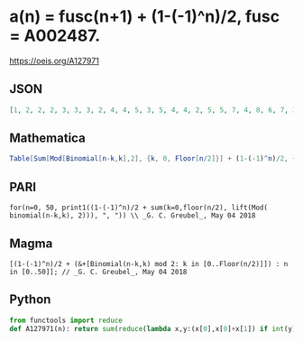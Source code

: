 # a\(n\) \= fusc\(n\+1\) \+ \(1\-\(\-1\)^n\)/2, fusc \= A002487\.
https://oeis.org/A127971
## JSON
```JSON
[1, 2, 2, 2, 3, 3, 3, 2, 4, 4, 5, 3, 5, 4, 4, 2, 5, 5, 7, 4, 8, 6, 7, 3, 7, 6, 8, 4, 7, 5, 5, 2, 6, 6, 9, 5, 11, 8, 10, 4, 11, 9, 13, 6, 12, 8, 9, 3, 9, 8, 12, 6, 13, 9, 11, 4, 10, 8, 11, 5, 9, 6, 6, 2, 7, 7, 11, 6, 14, 10, 13, 5, 15, 12, 18, 8, 17, 11, 13, 4]
```
## Mathematica
```Mathematica
Table[Sum[Mod[Binomial[n-k,k],2], {k, 0, Floor[n/2]}] + (1-(-1)^n)/2, {n, 0, 50}] (* _G. C. Greubel_, May 04 2018 *)
```
## PARI
```PARI
for(n=0, 50, print1((1-(-1)^n)/2 + sum(k=0,floor(n/2), lift(Mod( binomial(n-k,k), 2))), ", ")) \\ _G. C. Greubel_, May 04 2018
```
## Magma
```Magma
[(1-(-1)^n)/2 + (&+[Binomial(n-k,k) mod 2: k in [0..Floor(n/2)]]) : n in [0..50]]; // _G. C. Greubel_, May 04 2018
```
## Python
```Python
from functools import reduce
def A127971(n): return sum(reduce(lambda x,y:(x[0],x[0]+x[1]) if int(y) else (x[0]+x[1],x[1]),bin(n+1)[-1:2:-1],(1,0)))+(n&1) # _Chai Wah Wu_, May 18 2023
```
